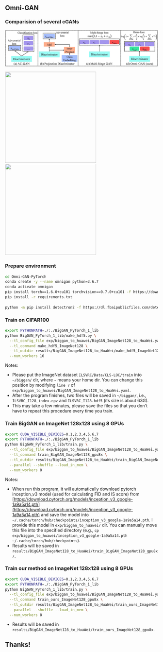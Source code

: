 ## Omni-GAN

### Comparision of several cGANs

![](.github/cgan_loss.jpg)

<img src="https://github.com/PeterouZh/Omni-GAN-PyTorch/blob/main/.github/GAN_cGAN_cifar100_IS.png" width="300" height="300">
<img src="https://github.com/PeterouZh/Omni-GAN-PyTorch/blob/main/.github/GAN_cGAN_cifar100_FID.png" width="300" height="300">

### Prepare environment


```bash
cd Omni-GAN-PyTorch
conda create -y --name omnigan python=3.6.7 
conda activate omnigan
pip install torch==1.6.0+cu101 torchvision==0.7.0+cu101 -f https://download.pytorch.org/whl/torch_stable.html
pip install -r requirements.txt

python -m pip install detectron2 -f https://dl.fbaipublicfiles.com/detectron2/wheels/cu101/torch1.6/index.html
```

### Train on CIFAR100

```bash
export PYTHONPATH=./:./BigGAN_PyTorch_1_lib
python BigGAN_PyTorch_1_lib/make_hdf5.py \
  --tl_config_file exp/biggan_to_huawei/BigGAN_ImageNet128_to_HuaWei.yaml \
  --tl_command make_hdf5_ImageNet128 \
  --tl_outdir results/BigGAN_ImageNet128_to_HuaWei/make_hdf5_ImageNet128 \
  --num_workers 16
```

Notes:

- Please put the ImageNet dataset `ILSVRC/Data/CLS-LOC/train` into `~/biggan/` dir, where `~` means your home dir. You can change this position by modifying `line 7` of `exp/biggan_to_huawei/BigGAN_ImageNet128_to_HuaWei.yaml`.
- After the program finishes, two files will be saved in `~/biggan/`, i.e., `ILSVRC_I128_index.npz` and `ILSVRC_I128.hdf5` (its size is about 63G). 
- This may take a few minutes, please save the files so that you don't have to repeat this procedure every time you train.

### Train BigGAN on ImageNet 128x128 using 8 GPUs

```bash
export CUDA_VISIBLE_DEVICES=0,1,2,3,4,5,6,7
export PYTHONPATH=./:./BigGAN_PyTorch_1_lib
python BigGAN_PyTorch_1_lib/train.py \
  --tl_config_file exp/biggan_to_huawei/BigGAN_ImageNet128_to_HuaWei.yaml \
  --tl_command train_BigGAN_ImageNet128_gpu8x \
  --tl_outdir results/BigGAN_ImageNet128_to_HuaWei/train_BigGAN_ImageNet128_gpu8x \
  --parallel --shuffle --load_in_mem \
  --num_workers 8
```
Notes: 

- When run this program, it will automatically download pytorch inception_v3 model (used for calculating FID and IS score) from [https://download.pytorch.org/models/inception_v3_google-1a9a5a14.pth](https://download.pytorch.org/models/inception_v3_google-1a9a5a14.pth) and save the model into `~/.cache/torch/hub/checkpoints/inception_v3_google-1a9a5a14.pth`. I provide this model in `exp/biggan_to_huawei/` dir. You can manually move this file into the specified directory (e.g., `cp exp/biggan_to_huawei/inception_v3_google-1a9a5a14.pth ~/.cache/torch/hub/checkpoints`).
- Results will be saved in `results/BigGAN_ImageNet128_to_HuaWei/train_BigGAN_ImageNet128_gpu8x/`.

### Train our method on ImageNet 128x128 using 8 GPUs

```bash
export CUDA_VISIBLE_DEVICES=0,1,2,3,4,5,6,7
export PYTHONPATH=./:./BigGAN_PyTorch_1_lib
python BigGAN_PyTorch_1_lib/train.py \
  --tl_config_file exp/biggan_to_huawei/BigGAN_ImageNet128_to_HuaWei.yaml \
  --tl_command train_ours_ImageNet128_gpu8x \
  --tl_outdir results/BigGAN_ImageNet128_to_HuaWei/train_ours_ImageNet128_gpu8x \
  --parallel --shuffle --load_in_mem \
  --num_workers 8
```

- Results will be saved in `results/BigGAN_ImageNet128_to_HuaWei/train_ours_ImageNet128_gpu8x`.

## Thanks!